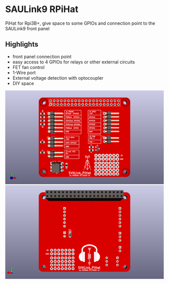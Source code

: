 # SAULink9 RPiHat

PiHat for Rpi3B+, give space to some GPIOs and connection point to the SAULink9 front panel

## Highlights
  * front panel connection point
  * easy access to 4 GPIOs for relays or other external circuits
  * FET fan control
  * 1-Wire port
  * External voltage detection with optocoupler
  * DIY space

![PCB](SVXLink_PiHat_v2.png)
![PCB](SVXLink_PiHat_v2_back.png)

